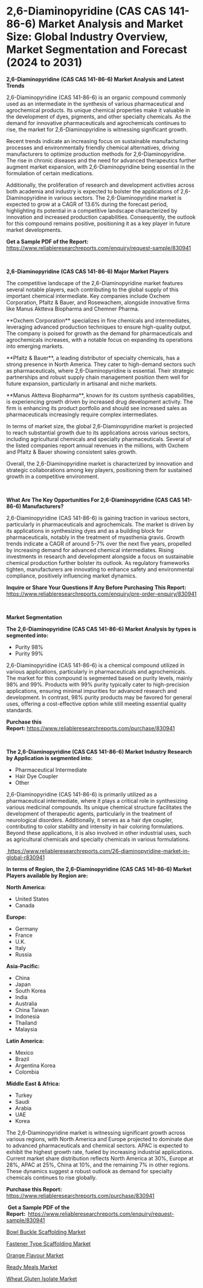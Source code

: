 <p><h1>2,6-Diaminopyridine (CAS CAS 141-86-6) Market Analysis and Market Size: Global Industry Overview, Market Segmentation and Forecast (2024 to 2031)</h1></p><p><strong>2,6-Diaminopyridine (CAS CAS 141-86-6) Market Analysis and Latest Trends</strong></p>
<p><p>2,6-Diaminopyridine (CAS 141-86-6) is an organic compound commonly used as an intermediate in the synthesis of various pharmaceutical and agrochemical products. Its unique chemical properties make it valuable in the development of dyes, pigments, and other specialty chemicals. As the demand for innovative pharmaceuticals and agrochemicals continues to rise, the market for 2,6-Diaminopyridine is witnessing significant growth.</p><p>Recent trends indicate an increasing focus on sustainable manufacturing processes and environmentally friendly chemical alternatives, driving manufacturers to optimize production methods for 2,6-Diaminopyridine. The rise in chronic diseases and the need for advanced therapeutics further augment market expansion, with 2,6-Diaminopyridine being essential in the formulation of certain medications.</p><p>Additionally, the proliferation of research and development activities across both academia and industry is expected to bolster the applications of 2,6-Diaminopyridine in various sectors. The 2,6-Diaminopyridine market is expected to grow at a CAGR of 13.6% during the forecast period, highlighting its potential in a competitive landscape characterized by innovation and increased production capabilities. Consequently, the outlook for this compound remains positive, positioning it as a key player in future market developments.</p></p>
<p><strong>Get a Sample PDF of the Report:&nbsp;</strong> <a href="https://www.reliableresearchreports.com/enquiry/request-sample/830941?utm_campaign=11&utm_medium=2&utm_source=Github&utm_content=ia&utm_term=08102024&utm_id=26-diaminopyridine-cas-cas-141-86-6">https://www.reliableresearchreports.com/enquiry/request-sample/830941</a></p>
<p>&nbsp;</p>
<p><strong>2,6-Diaminopyridine (CAS CAS 141-86-6) Major Market Players</strong></p>
<p><p>The competitive landscape of the 2,6-Diaminopyridine market features several notable players, each contributing to the global supply of this important chemical intermediate. Key companies include Oxchem Corporation, Pfaltz & Bauer, and Rosewachem, alongside innovative firms like Manus Aktteva Biopharma and Chemner Pharma.</p><p>**Oxchem Corporation** specializes in fine chemicals and intermediates, leveraging advanced production techniques to ensure high-quality output. The company is poised for growth as the demand for pharmaceuticals and agrochemicals increases, with a notable focus on expanding its operations into emerging markets.</p><p>**Pfaltz & Bauer**, a leading distributor of specialty chemicals, has a strong presence in North America. They cater to high-demand sectors such as pharmaceuticals, where 2,6-Diaminopyridine is essential. Their strategic partnerships and robust supply chain management position them well for future expansion, particularly in artisanal and niche markets.</p><p>**Manus Aktteva Biopharma**, known for its custom synthesis capabilities, is experiencing growth driven by increased drug development activity. The firm is enhancing its product portfolio and should see increased sales as pharmaceuticals increasingly require complex intermediates.</p><p>In terms of market size, the global 2,6-Diaminopyridine market is projected to reach substantial growth due to its applications across various sectors, including agricultural chemicals and specialty pharmaceuticals. Several of the listed companies report annual revenues in the millions, with Oxchem and Pfaltz & Bauer showing consistent sales growth.</p><p>Overall, the 2,6-Diaminopyridine market is characterized by innovation and strategic collaborations among key players, positioning them for sustained growth in a competitive environment.</p></p>
<p>&nbsp;</p>
<p><strong>What Are The Key Opportunities For 2,6-Diaminopyridine (CAS CAS 141-86-6) Manufacturers?</strong></p>
<p><p>2,6-Diaminopyridine (CAS 141-86-6) is gaining traction in various sectors, particularly in pharmaceuticals and agrochemicals. The market is driven by its applications in synthesizing dyes and as a building block for pharmaceuticals, notably in the treatment of myasthenia gravis. Growth trends indicate a CAGR of around 5-7% over the next five years, propelled by increasing demand for advanced chemical intermediates. Rising investments in research and development alongside a focus on sustainable chemical production further bolster its outlook. As regulatory frameworks tighten, manufacturers are innovating to enhance safety and environmental compliance, positively influencing market dynamics.</p></p>
<p><strong>Inquire or Share Your Questions If Any Before Purchasing This Report:</strong> <a href="https://www.reliableresearchreports.com/enquiry/pre-order-enquiry/830941?utm_campaign=11&utm_medium=2&utm_source=Github&utm_content=ia&utm_term=08102024&utm_id=26-diaminopyridine-cas-cas-141-86-6">https://www.reliableresearchreports.com/enquiry/pre-order-enquiry/830941</a></p>
<p>&nbsp;</p>
<p><strong>Market Segmentation</strong></p>
<p><strong>The 2,6-Diaminopyridine (CAS CAS 141-86-6) Market Analysis by types is segmented into:</strong></p>
<p><ul><li>Purity 98%</li><li>Purity 99%</li></ul></p>
<p><p>2,6-Diaminopyridine (CAS 141-86-6) is a chemical compound utilized in various applications, particularly in pharmaceuticals and agrochemicals. The market for this compound is segmented based on purity levels, mainly 98% and 99%. Products with 99% purity typically cater to high-precision applications, ensuring minimal impurities for advanced research and development. In contrast, 98% purity products may be favored for general uses, offering a cost-effective option while still meeting essential quality standards.</p></p>
<p><strong>Purchase this Report:&nbsp;</strong><a href="https://www.reliableresearchreports.com/purchase/830941?utm_campaign=11&utm_medium=2&utm_source=Github&utm_content=ia&utm_term=08102024&utm_id=26-diaminopyridine-cas-cas-141-86-6">https://www.reliableresearchreports.com/purchase/830941</a></p>
<p>&nbsp;</p>
<p><strong>The 2,6-Diaminopyridine (CAS CAS 141-86-6) Market Industry Research by Application is segmented into:</strong></p>
<p><ul><li>Pharmaceutical Intermediate</li><li>Hair Dye Coupler</li><li>Other</li></ul></p>
<p><p>2,6-Diaminopyridine (CAS 141-86-6) is primarily utilized as a pharmaceutical intermediate, where it plays a critical role in synthesizing various medicinal compounds. Its unique chemical structure facilitates the development of therapeutic agents, particularly in the treatment of neurological disorders. Additionally, it serves as a hair dye coupler, contributing to color stability and intensity in hair coloring formulations. Beyond these applications, it is also involved in other industrial uses, such as agricultural chemicals and specialty chemicals in various formulations.</p></p>
<p><a href="https://www.reliableresearchreports.com/26-diaminopyridine-market-in-global-r830941?utm_campaign=11&utm_medium=2&utm_source=Github&utm_content=ia&utm_term=08102024&utm_id=26-diaminopyridine-cas-cas-141-86-6">&nbsp;https://www.reliableresearchreports.com/26-diaminopyridine-market-in-global-r830941</a></p>
<p><strong>In terms of Region, the 2,6-Diaminopyridine (CAS CAS 141-86-6) Market Players available by Region are:</strong></p>
<p>
    <p> <strong> North America: </strong>
        <ul>
            <li>United States</li>
            <li>Canada</li>
        </ul>
        </p> 
    <p> <strong> Europe: </strong>
        <ul>
            <li>Germany</li>
            <li>France</li>
            <li>U.K.</li>
            <li>Italy</li>
            <li>Russia</li>
        </ul>
        </p> 
    <p> <strong> Asia-Pacific: </strong>
        <ul>
            <li>China</li>
            <li>Japan</li>
            <li>South Korea</li>
            <li>India</li>
            <li>Australia</li>
            <li>China Taiwan</li>
            <li>Indonesia</li>
            <li>Thailand</li>
            <li>Malaysia</li>
        </ul>
        </p> 
    <p> <strong> Latin America: </strong>
        <ul>
            <li>Mexico</li>
            <li>Brazil</li>
            <li>Argentina Korea</li>
            <li>Colombia</li>
        </ul>
        </p> 
    <p> <strong> Middle East & Africa: </strong>
        <ul>
            <li>Turkey</li>
            <li>Saudi</li>
            <li>Arabia</li>
            <li>UAE</li>
            <li>Korea</li>
        </ul>
    </p>
    </p>
<p><p>The 2,6-Diaminopyridine market is witnessing significant growth across various regions, with North America and Europe projected to dominate due to advanced pharmaceuticals and chemical sectors. APAC is expected to exhibit the highest growth rate, fueled by increasing industrial applications. Current market share distribution reflects North America at 30%, Europe at 28%, APAC at 25%, China at 10%, and the remaining 7% in other regions. These dynamics suggest a robust outlook as demand for specialty chemicals continues to rise globally.</p></p>
<p><strong>Purchase this Report: </strong><a href="https://www.reliableresearchreports.com/purchase/830941?utm_campaign=11&utm_medium=2&utm_source=Github&utm_content=ia&utm_term=08102024&utm_id=26-diaminopyridine-cas-cas-141-86-6">https://www.reliableresearchreports.com/purchase/830941</a></p>
<p>&nbsp;<strong>Get a Sample PDF of the Report:&nbsp;&nbsp;</strong><a href="https://www.reliableresearchreports.com/enquiry/request-sample/830941?utm_campaign=11&utm_medium=2&utm_source=Github&utm_content=ia&utm_term=08102024&utm_id=26-diaminopyridine-cas-cas-141-86-6">https://www.reliableresearchreports.com/enquiry/request-sample/830941</a></p>
<p><strong></strong></p>
<p><p><a href="https://github.com/ChristyMAguilar/Market-Research-Report-List-1/blob/main/bowl-buckle-scaffolding-market.md?utm_campaign=11&utm_medium=2&utm_source=Github&utm_content=ia&utm_term=08102024&utm_id=26-diaminopyridine-cas-cas-141-86-6">Bowl Buckle Scaffolding Market</a></p><p><a href="https://github.com/mozsorpen/Market-Research-Report-List-1/blob/main/fastener-type-scaffolding-market.md?utm_campaign=11&utm_medium=2&utm_source=Github&utm_content=ia&utm_term=08102024&utm_id=26-diaminopyridine-cas-cas-141-86-6">Fastener Type Scaffolding Market</a></p><p><a href="https://www.linkedin.com/pulse/orange-flavour-landscape-product-spectrum-market-trajectories-2024-2031-mebof?utm_campaign=11&utm_medium=2&utm_source=Github&utm_content=ia&utm_term=08102024&utm_id=26-diaminopyridine-cas-cas-141-86-6">Orange Flavour Market</a></p><p><a href="https://issuu.com/reportprime-2/docs/ready-meals-market-size-2030.pptx_a91ead1dcf8009?utm_campaign=11&utm_medium=2&utm_source=Github&utm_content=ia&utm_term=08102024&utm_id=26-diaminopyridine-cas-cas-141-86-6">Ready Meals Market</a></p><p><a href="https://issuu.com/reportprime-2/docs/wheat-gluten-isolate-market-size-20_80e307edf06644?utm_campaign=11&utm_medium=2&utm_source=Github&utm_content=ia&utm_term=08102024&utm_id=26-diaminopyridine-cas-cas-141-86-6">Wheat Gluten Isolate Market</a></p></p>